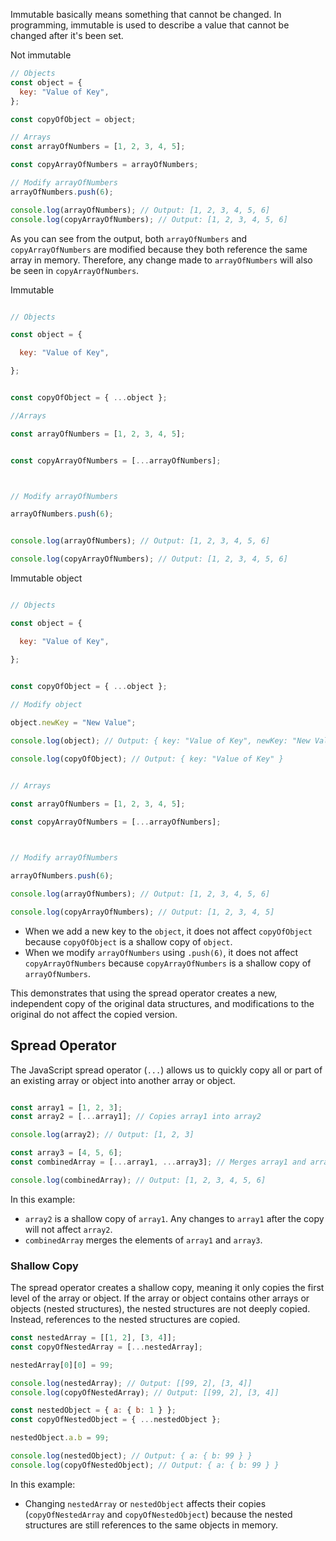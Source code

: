 Immutable basically means something that cannot be changed. In programming, immutable is used to describe a value that cannot be changed after it's been set.



Not immutable

``` js
// Objects
const object = {
  key: "Value of Key",
};

const copyOfObject = object;

// Arrays
const arrayOfNumbers = [1, 2, 3, 4, 5];

const copyArrayOfNumbers = arrayOfNumbers;

// Modify arrayOfNumbers
arrayOfNumbers.push(6);

console.log(arrayOfNumbers); // Output: [1, 2, 3, 4, 5, 6]
console.log(copyArrayOfNumbers); // Output: [1, 2, 3, 4, 5, 6]
```


As you can see from the output, both `arrayOfNumbers` and `copyArrayOfNumbers` are modified because they both reference the same array in memory. Therefore, any change made to `arrayOfNumbers` will also be seen in `copyArrayOfNumbers`.



Immutable 


``` js

// Objects

const object = {

  key: "Value of Key",

};


const copyOfObject = { ...object };

//Arrays

const arrayOfNumbers = [1, 2, 3, 4, 5];


const copyArrayOfNumbers = [...arrayOfNumbers];



// Modify arrayOfNumbers

arrayOfNumbers.push(6);


console.log(arrayOfNumbers); // Output: [1, 2, 3, 4, 5, 6]

console.log(copyArrayOfNumbers); // Output: [1, 2, 3, 4, 5, 6]
```


Immutable object

```js

// Objects

const object = {

  key: "Value of Key",

};

  
const copyOfObject = { ...object }; 

// Modify object

object.newKey = "New Value";

console.log(object); // Output: { key: "Value of Key", newKey: "New Value" }

console.log(copyOfObject); // Output: { key: "Value of Key" }


// Arrays

const arrayOfNumbers = [1, 2, 3, 4, 5];

const copyArrayOfNumbers = [...arrayOfNumbers];

  

// Modify arrayOfNumbers

arrayOfNumbers.push(6);

console.log(arrayOfNumbers); // Output: [1, 2, 3, 4, 5, 6]

console.log(copyArrayOfNumbers); // Output: [1, 2, 3, 4, 5]

```


- When we add a new key to the `object`, it does not affect `copyOfObject` because `copyOfObject` is a shallow copy of `object`.
- When we modify `arrayOfNumbers` using `.push(6)`, it does not affect `copyArrayOfNumbers` because `copyArrayOfNumbers` is a shallow copy of `arrayOfNumbers`.

This demonstrates that using the spread operator creates a new, independent copy of the original data structures, and modifications to the original do not affect the copied version.



## Spread Operator

The JavaScript spread operator (`...`) allows us to quickly copy all or part of an existing array or object into another array or object.


``` js

const array1 = [1, 2, 3];
const array2 = [...array1]; // Copies array1 into array2

console.log(array2); // Output: [1, 2, 3]

const array3 = [4, 5, 6];
const combinedArray = [...array1, ...array3]; // Merges array1 and array3

console.log(combinedArray); // Output: [1, 2, 3, 4, 5, 6]

```


In this example:

- `array2` is a shallow copy of `array1`. Any changes to `array1` after the copy will not affect `array2`.
- `combinedArray` merges the elements of `array1` and `array3`.

### Shallow Copy

The spread operator creates a shallow copy, meaning it only copies the first level of the array or object. If the array or object contains other arrays or objects (nested structures), the nested structures are not deeply copied. Instead, references to the nested structures are copied.


``` js 
const nestedArray = [[1, 2], [3, 4]];
const copyOfNestedArray = [...nestedArray];

nestedArray[0][0] = 99;

console.log(nestedArray); // Output: [[99, 2], [3, 4]]
console.log(copyOfNestedArray); // Output: [[99, 2], [3, 4]]

const nestedObject = { a: { b: 1 } };
const copyOfNestedObject = { ...nestedObject };

nestedObject.a.b = 99;

console.log(nestedObject); // Output: { a: { b: 99 } }
console.log(copyOfNestedObject); // Output: { a: { b: 99 } }


```


In this example:

- Changing `nestedArray` or `nestedObject` affects their copies (`copyOfNestedArray` and `copyOfNestedObject`) because the nested structures are still references to the same objects in memory.
